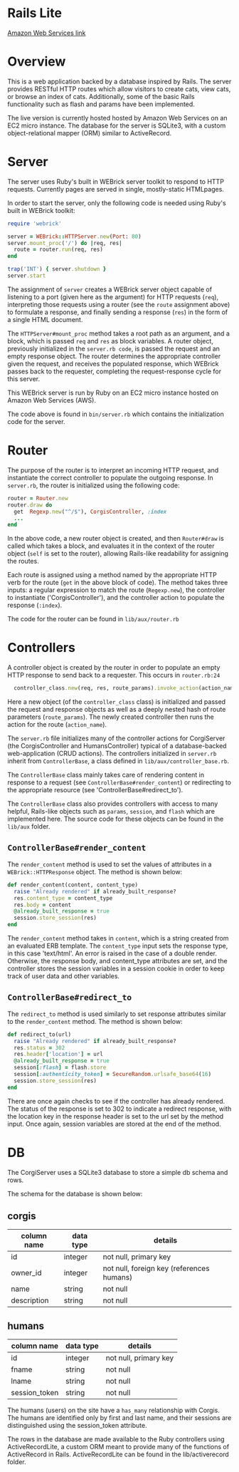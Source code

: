 # Rails Lite
[Amazon Web Services link][heroku]

[heroku]: www.corgiserver.site

# Overview
This is a web application backed by a database inspired by Rails. The server provides RESTful HTTP routes which allow visitors to create cats, view cats, or browse an index of cats. Additionally, some of the basic Rails functionality such as flash and params have been implemented.

The live version is currently hosted hosted by Amazon Web Services on an EC2 micro instance. The database for the server is SQLite3, with a custom object-relational mapper (ORM) similar to ActiveRecord.

# Server
The server uses Ruby's built in WEBrick server toolkit to respond to HTTP requests. Currently pages are served in single, mostly-static HTMLpages.

In order to start the server, only the following code is needed using Ruby's built in WEBrick toolkit:

```ruby
require 'webrick'

server = WEBrick::HTTPServer.new(Port: 80)
server.mount_proc('/') do |req, res|
  route = router.run(req, res)
end

trap('INT') { server.shutdown }
server.start
```

The assignment of `server` creates a WEBrick server object capable of listening to a port (given here as the argument) for HTTP requests (`req`), interpreting those requests using a router (see the `route` assignment above) to formulate a response, and finally sending a response (`res`) in the form of a single HTML document.

The `HTTPServer#mount_proc` method takes a root path as an argument, and a block, which is passed `req` and `res` as block variables. A router object, previously initialized in the `server.rb code`, is passed the request and an empty response object. The router determines the appropriate controller given the request, and receives the populated response, which WEBrick passes back to the requester, completing the request-response cycle for this server.

This WEBrick server is run by Ruby on an EC2 micro instance hosted on Amazon Web Services (AWS).

The code above is found in `bin/server.rb` which contains the initialization code for the server.

# Router
The purpose of the router is to interpret an incoming HTTP request, and instantiate the correct controller to populate the outgoing response. In `server.rb`, the router is initialized using the following code:

```ruby
router = Router.new
router.draw do
  get  Regexp.new("^/$"), CorgisController, :index
  ...
end
```

In the above code, a new router object is created, and then `Router#draw` is called which takes a block, and evaluates it in the context of the router object (`self` is set to the router), allowing Rails-like readability for assigning the routes.

Each route is assigned using a method named by the appropriate HTTP verb for the route (`get` in the above block of code). The method takes three inputs: a regular expression to match the route (`Regexp.new`), the controller to instantiate ('CorgisController'), and the controller action to populate the response (`:index`).

The code for the router can be found in `lib/aux/router.rb`

# Controllers
A controller object is created by the router in order to populate an empty HTTP response to send back to a requester. This occurs in `router.rb:24`

```ruby
  controller_class.new(req, res, route_params).invoke_action(action_name)
```

Here a new object (of the `controller_class` class) is initialized and passed the request and response objects as well as a deeply nested hash of route parameters (`route_params`). The newly created controller then runs the action for the route (`action_name`).

The `server.rb` file initializes many of the controller actions for CorgiServer (the CorgisController and HumansController) typical of a database-backed web-application (CRUD actions). The controllers initialized in `server.rb` inherit from `ControllerBase`, a class defined in `lib/aux/controller_base.rb`.

The `ControllerBase` class mainly takes care of rendering content in response to a request (see `ControllerBase#render_content`) or redirecting to the appropriate resource (see 'ControllerBase#redirect_to').

The `ControllerBase` class also provides controllers with access to many helpful, Rails-like objects such as `params`, `session`, and `flash` which are implemented here. The source code for these objects can be found in the `lib/aux` folder.

## `ControllerBase#render_content`
The `render_content` method is used to set the values of attributes in a `WEBrick::HTTPResponse` object. The method is shown below:

```ruby
def render_content(content, content_type)
  raise "Already rendered" if already_built_response?
  res.content_type = content_type
  res.body = content
  @already_built_response = true
  session.store_session(res)
end
```

The `render_content` method takes in `content`, which is a string created from an evaluated ERB template. The `content_type` input sets the response type, in this case 'text/html'. An error is raised in the case of a double render. Otherwise, the response body, and content_type attributes are set, and the controller stores the session variables in a session cookie in order to keep track of user data and other variables.

## `ControllerBase#redirect_to`
The `redirect_to` method is used similarly to set response attributes similar to the `render_content` method. The method is shown below:

```ruby
def redirect_to(url)
  raise "Already rendered" if already_built_response?
  res.status = 302
  res.header['location'] = url
  @already_built_response = true
  session[:flash] = flash.store
  session[:authenticity_token] = SecureRandom.urlsafe_base64(16)
  session.store_session(res)
end
```

There are once again checks to see if the controller has already rendered. The status of the response is set to 302 to indicate a redirect response, with the location key in the response header is set to the url set by the method input. Once again, session variables are stored at the end of the method.

# DB
The CorgiServer uses a SQLite3 database to store a simple db schema and rows.

The schema for the database is shown below:

## corgis
column name | data type | details
------------|-----------|-----------------------
id          | integer   | not null, primary key
owner_id    | integer   | not null, foreign key (references humans)
name        | string    | not null
description | string    | not null

## humans
column name | data type | details
------------|-----------|-----------------------
id           | integer   | not null, primary key
fname        | string    | not null
lname        | string    | not null
session_token| string    | not null

The humans (users) on the site have a `has_many` relationship with Corgis. The humans are identified only by first and last name, and their sessions are distinguished using the session_token attribute.

The rows in the database are made available to the Ruby controllers using ActiveRecordLite, a custom ORM meant to provide many of the functions of ActiveRecord in Rails. ActiveRecordLite can be found in the lib/activerecord folder.
